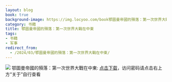 ```yaml
---
layout: blog
book: true
background-image: https://img.locyoo.com/book鄂圖曼帝國的殞落：第一次世界大戰在中東.jpg
category: 书籍
title: 鄂圖曼帝國的殞落：第一次世界大戰在中東
tags:
- 书籍
- 军事
redirect_from:
  - /2024/03/鄂圖曼帝國的殞落：第一次世界大戰在中東/
---
```

![](https://img.locyoo.com/book鄂圖曼帝國的殞落：第一次世界大戰在中東.jpg)
鄂圖曼帝國的殞落：第一次世界大戰在中東: <a name = "ref1" href="https://url18.ctfile.com/f/50983618-1375544227-9ccae7?p=3619">点击下载</a>，访问密码请点击右上方“关于”自行查看